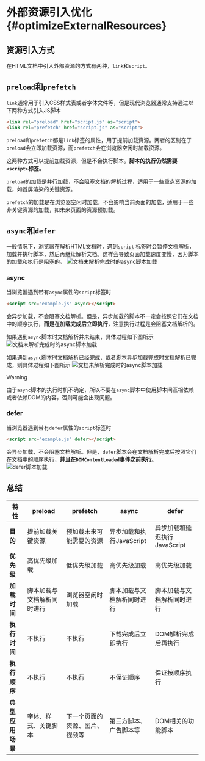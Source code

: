 # 外部资源引入优化 {#optimizeExternalResources}

## 资源引入方式
在HTML文档中引入外部资源的方式有两种，`link`和`script`。

## `preload`和`prefetch`
`link`通常用于引入CSS样式表或者字体文件等，但是现代浏览器通常支持通过以下两种方式引入JS脚本
```html
<link rel="preload" href="script.js" as="script">
<link rel="prefetch" href="script.js" as="script">
```
`preload`和`prefetch`都是`link`标签的属性，用于提前加载资源。两者的区别在于`preload`会立即加载资源，而`prefetch`会在浏览器空闲时加载资源。

这两种方式可以提前加载资源，但是不会执行脚本。**脚本的执行仍然需要`<script>`标签。**

`preload`的加载是并行加载，不会阻塞文档的解析过程，适用于一些重点资源的加载，如首屏渲染的关键资源。

`prefetch`的加载是在浏览器空闲时加载，不会影响当前页面的加载，适用于一些非关键资源的加载，如未来页面的资源预加载。

## `async`和`defer`
一般情况下，浏览器在解析HTML文档时，遇到[`script`](/docs/frontend/browser/modernWebBrowser#渲染)
标签时会暂停文档解析，加载并执行脚本，然后再继续解析文档。这样会导致页面加载速度变慢，因为脚本的加载和执行是阻塞的。
![文档未解析完成时的async脚本加载](/images/script-load-common.png)
### async
当浏览器遇到带有`async`属性的`script`标签时
```html
<script src="example.js" async></script>
```
会异步加载，不会阻塞文档解析。但是，异步加载的脚本不一定会按照它们在文档中的顺序执行，**而是在加载完成后立即执行**，注意执行过程是会阻塞文档解析的。

如果遇到`async`脚本时文档解析并未结束，具体过程如下图所示
![文档未解析完成时的async脚本加载](/images/script-load-async1.png)

如果遇到`async`脚本时文档解析已经完成，或者脚本异步加载完成时文档解析已完成，则具体过程如下图所示
![文档未解析完成时的async脚本加载](/images/script-load-async2.png)
> [!WARNING]
> 由于`async`脚本的执行时机不确定，所以不要在`async`脚本中使用脚本间互相依赖或者依赖DOM的内容，否则可能会出现问题。

### defer
当浏览器遇到带有`defer`属性的`script`标签时
```html
<script src="example.js" defer></script>
```
会异步加载，不会阻塞文档解析。但是，`defer`脚本会在文档解析完成后按照它们在文档中的顺序执行，**并且在`DOMContentLoaded`事件之前执行**。
![defer脚本加载](/images/script-load-defer.png)

## 总结
| **特性**          | **preload**   | **prefetch**    | **async**         | **defer**      |
|------------------|---------------|-----------------|-------------------|----------------|
| **目的**         | 提前加载关键资源      | 预加载未来可能需要的资源    | 异步加载和执行JavaScript | 异步加载和延迟执行JavaScript |
| **优先级**       | 高优先级加载        | 低优先级加载          | 高优先级加载            | 高优先级加载         |
| **加载时间**     | 脚本加载与文档解析同时进行 | 浏览器空闲时加载        | 脚本加载与文档解析同时进行     | 脚本加载与文档解析同时进行  |
| **执行时间**     | 不执行           | 不执行       | 下载完成后立即执行         | DOM解析完成后再执行    |
| **执行顺序**     | 不执行           | 不执行             | 不保证顺序             | 保证按顺序执行        |
| **典型应用场景** | 字体、样式、关键脚本    | 下一个页面的资源、图片、视频等 | 第三方脚本、广告脚本等       | DOM相关的功能脚本     |

